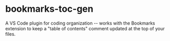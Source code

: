 # bookmarks-toc-gen
A VS Code plugin for coding organization -- works with the Bookmarks extension to keep a "table of contents" comment updated at the top of your files.
